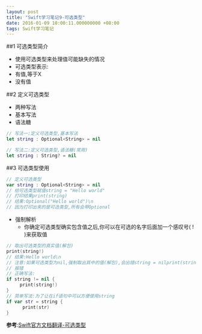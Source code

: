 ```yaml
---
layout: post
title: "Swift学习笔记9-可选类型"
date: 2016-01-09 10:00:11.000000000 +08:00
tags: Swift学习笔记
---
```


##1 可选类型简介
- 使用可选类型来处理值可能缺失的情况
- 可选类型表示:
 - 有值,等于X
 - 没有值

##2 定义可选类型
- 两种写法
 - 基本写法
 - 语法糖

```swift
// 写法一:定义可选类型,基本写法
let string : Optional<String> = nil

// 写法二:定义可选类型,语法糖(常用)
let string : String? = nil
```

##3 可选类型使用
```swift
// 定义可选类型
var string : Optional<String> = nil
// 给可选类型赋值string = "Hello world"
// 打印结果print(string)
// 结果:Optional("Hello world")\n
// 因为打印出来的是可选类型,所有会带Optional
```
- 强制解析 
  - 你确定可选类型确实包含值之后,你可以在可选的名字后面加一个感叹号( ! )来获取值

```swift
// 取出可选类型的真实值(解包)
print(string!)
// 结果:Hello world\n
// 注意:如果可选类型为nil,强制取出其中的值(解包),会出错string = nilprint(string!) 
// 报错
// 正确写法:
if string != nil {
     print(string!)
}
// 简单写法:为了让在if语句中可以方便使用string
if var str = string { 
      print(str)
}
```

**参考**:[Swift官方文档翻译-可选类型](http://wiki.jikexueyuan.com/project/swift/chapter2/01_The_Basics.html#optionals)

